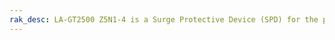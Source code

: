 ```yaml
---
rak_desc: LA-GT2500 Z5N1-4 is a Surge Protective Device (SPD) for the protection of the transceiver against over-voltage and surge current induced by lightning.
---
```


<rk-redirect to="/Product-Categories/Accessories/GPS-SPD/Datasheet/" />